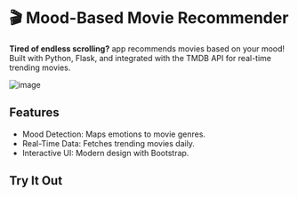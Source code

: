# 🎬 Mood-Based Movie Recommender  
**Tired of endless scrolling?**  app recommends movies based on your mood!  
Built with Python, Flask, and integrated with the TMDB API for real-time trending movies.  

![image](https://github.com/user-attachments/assets/3d71eb6f-6014-4de6-95e6-d107cae77cf4)
  

## Features  
- Mood Detection: Maps emotions to movie genres.  
- Real-Time Data: Fetches trending movies daily.  
- Interactive UI: Modern design with Bootstrap.  

## Try It Out  
